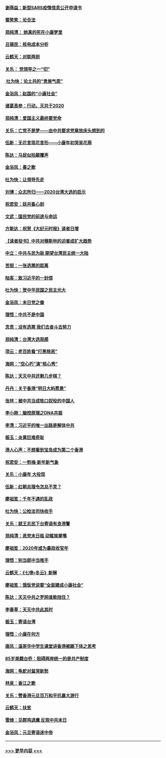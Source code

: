 #### [谢燕益：新型SARS疫情信息公开申请书](../pages/nsc993/n11808840.md?t=01220911) 
#### [蜀笑笑：论合法](../pages/nsc993/n11808064.md?t=01220911) 
#### [郑纯清： 她真的死在小康梦里](../pages/nsc993/n11806623.md?t=01220911) 
#### [吕锡民：核电成本分析](../pages/nsc993/n11806284.md?t=01220911) 
#### [云鹤天：对联两则](../pages/nsc993/n11805957.md?t=01220911) 
#### [关乐： 党领导之一“切”](../pages/nsc993/n11804505.md?t=01220911) 
#### [ 吐为快：论土共的“贵族气质”](../pages/nsc993/n11804490.md?t=01220911) 
#### [金浴凤：赵国的“小康社会”](../pages/nsc993/n11804452.md?t=01220911) 
#### [诸葛高参：行动，灭共于2020](../pages/nsc993/n11804120.md?t=01220911) 
#### [郑纯清：爱国主义最终要党命](../pages/nsc993/n11802197.md?t=01220911) 
#### [关乐：亡党不是梦——由中共要求党章放床头想到的](../pages/nsc993/n11802156.md?t=01220911) 
#### [伍新：无花言现花言形——小康年初哭吴花燕](../pages/nsc993/n11800044.md?t=01220911) 
#### [陈达：马屁似拍颠覆声](../pages/nsc993/n11800010.md?t=01220911) 
#### [金浴凤：春之歌](../pages/nsc993/n11797687.md?t=01220911) 
#### [吐为快：让领导先走](../pages/nsc993/n11797512.md?t=01220911) 
#### [刘博：众志所归——2020台湾大选的启示](../pages/nsc993/n11796878.md?t=01220911) 
#### [祝君安：妖共畜心剖](../pages/nsc993/n11794273.md?t=01220911) 
#### [文武：国民党的前途与命运](../pages/nsc993/n11794198.md?t=01220911) 
#### [方能达：祝贺《大纪元时报》读者日增](../pages/nsc993/n11793807.md?t=01220911) 
#### [【读者投书】中共对穆斯林的迫害成扩大趋势](../pages/nsc993/n11791371.md?t=01220911) 
#### [中立：中共与民为敌 期望台湾民主统一大陆](../pages/nsc993/n11790392.md?t=01220911) 
#### [苦胆：一张选票的距离](../pages/nsc993/n11788914.md?t=01220911) 
#### [陆客：致习近平的一封信](../pages/nsc993/n11788867.md?t=01220911) 
#### [吐为快：贺中华民国之民主光大](../pages/nsc993/n11788618.md?t=01220911) 
#### [金浴凤：末日党之像](../pages/nsc993/n11787475.md?t=01220911) 
#### [理悟：中共不是中国](../pages/nsc993/n11787463.md?t=01220911) 
#### [念贲：没有选票  我们去奋斗去努力](../pages/nsc993/n11787398.md?t=01220911) 
#### [郑纯清：台湾大选观感](../pages/nsc993/n11786210.md?t=01220911) 
#### [项云：老百姓看“打黑除恶”](../pages/nsc993/n11785398.md?t=01220911) 
#### [海网：“空心朽”演“核心秀”](../pages/nsc993/n11783874.md?t=01220911) 
#### [陈达：天灭中共还剩几步棋？](../pages/nsc993/n11783719.md?t=01220911) 
#### [丹丹：关于香港“明日大屿愿景”](../pages/nsc993/n11783273.md?t=01220911) 
#### [张林：被中共当成牲口奴役的中国人](../pages/nsc993/n11782397.md?t=01220911) 
#### [李小刚：脑控原理之DNA共振](../pages/nsc993/n11780962.md?t=01220911) 
#### [李清：习近平的唯一出路是解体中共](../pages/nsc993/n11780866.md?t=01220911) 
#### [振玉：炎黄巨难奇耻](../pages/nsc993/n11779632.md?t=01220911) 
#### [港人心声：不想看到宝岛成为第二个香港](../pages/nsc993/n11778817.md?t=01220911) 
#### [祝君安：一剪梅‧新年新气象](../pages/nsc993/n11776340.md?t=01220911) 
#### [关乐：小康年 大役现](../pages/nsc993/n11774213.md?t=01220911) 
#### [伍新：红朝总理令怎总不灵？](../pages/nsc993/n11770813.md?t=01220911) 
#### [廖祖笙：千年不遇的乱政](../pages/nsc993/n11770373.md?t=01220911) 
#### [吐为快：公检法司快收手](../pages/nsc993/n11770359.md?t=01220911) 
#### [关乐：就王志民下台寄语有良港警](../pages/nsc993/n11769903.md?t=01220911) 
#### [郑纯清：恶党末日临 动辄挨掌嘴](../pages/nsc993/n11769356.md?t=01220911) 
#### [廖祖笙：2020年或为暴政收官年](../pages/nsc993/n11768216.md?t=01220911) 
#### [理悟：别当郎中当推手](../pages/nsc993/n11768243.md?t=01220911) 
#### [云鹤天：《七律▪冬云》新解](../pages/nsc993/n11768204.md?t=01220911) 
#### [廖祖笙：饿饭党说要“全面建成小康社会”](../pages/nsc993/n11767482.md?t=01220911) 
#### [陈达：天灭中共之罗网谁能挡住？](../pages/nsc993/n11767465.md?t=01220911) 
#### [李春草：天灭中共此其时](../pages/nsc993/n11767452.md?t=01220911) 
#### [振玉：寄语台湾](../pages/nsc993/n11767432.md?t=01220911) 
#### [理悟：小康在何方](../pages/nsc993/n11767394.md?t=01220911) 
#### [唐风：温哥华中学生课堂讲香港被踢下体之思考](../pages/nsc993/n11766848.md?t=01220911) 
#### [85岁美籍台侨：阻碍两岸统一的是共产制度](../pages/nsc993/n11765043.md?t=01220911) 
#### [海网：龟蛇对鼠哭新愁](../pages/nsc993/n11764895.md?t=01220911) 
#### [林泉：香江之歌](../pages/nsc993/n11764415.md?t=01220911) 
#### [关乐：赞香港元旦百万和平抗暴大游行](../pages/nsc993/n11764382.md?t=01220911) 
#### [云鹤天：扶贫](../pages/nsc993/n11764245.md?t=01220911) 
#### [雪绮：见群鸡退鹰  反观中共末日](../pages/nsc993/n11762112.md?t=01220911) 
#### [金浴凤：元旦寄语迷中帝](../pages/nsc993/n11761788.md?t=01220911) 

----
#### [ >>> 更早内容 <<< ](../indexes/nsc993-earlier.md)
